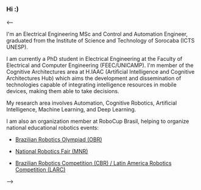 ### Hi :)

<--

I'm an Electrical Engineering MSc and Control and Automation Engineer, graduated from the Institute of Science and Technology of Sorocaba (ICTS UNESP).

I am currently a PhD student in Electrical Engineering at the Faculty of Electrical and Computer Engineering (FEEC/UNICAMP). I'm member of the Cognitive Architectures area at H.IAAC (Artificial Intelligence and Cognitive Architectures Hub) which aims the development and dissemination of technologies capable of integrating intelligence resources in mobile devices, making them able to take decisions. 

My research area involves Automation, Cognitive Robotics, Artificial Intelligence, Machine Learning, and Deep Learning.

I am also an organization member at RoboCup Brasil, helping to organize national educational robotics events:
* [Brazilian Robotics Olympiad (OBR)](https://www.obr.org.br)

* [National Robotics Fair (MNR)](https://www.mnr.org.br)

* [Brazilian Robotics Competition (CBR) / Latin America Robotics Competition (LARC)](https://www.cbrobotica.org)


-->
